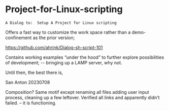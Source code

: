 # Project-for-Linux-scripting
    A Dialog to:  Setup A Project for Linux scripting
Offers a fast way to customize the work space rather than a demo-confinement as the prior version;

https://github.com/ahrink/Dialog-sh-script-101

Contains working examples “under the hood” to further explore possibilities of development; 
-- bringing up a LAMP server, why not. 

Until then, the best there is,

San Anton 20230708

Composition? Same motif except renaming all files adding user input process,
cleaning up a few leftover. 
Verified all links and apparently didn’t failed. – it is functioning.
